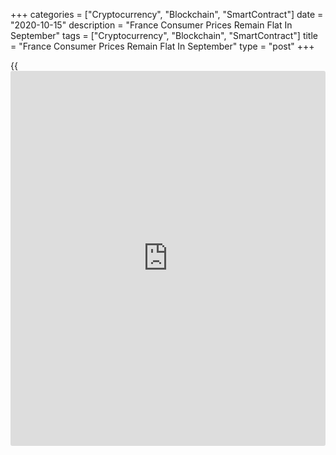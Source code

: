 +++
categories = ["Cryptocurrency", "Blockchain", "SmartContract"]
date = "2020-10-15"
description = "France Consumer Prices Remain Flat In September"
tags = ["Cryptocurrency", "Blockchain", "SmartContract"]
title = "France Consumer Prices Remain Flat In September"
type = "post"
+++

{{<iframe id="large-banner" src="https://www.bounty.group/#slide=6.0" width="100%" height="600" scrolling="no" style="border: 0px solid rgb(216, 221, 230); border-radius: 3px;">}}

French consumer prices remained flat in September, final data from the
statistical office Insee showed on Thursday.

Consumer prices remained unchanged on a yearly basis in September, after
rising 0.2 percent in August. The annual rate was revised down from +0.1
percent.

At the same time, core inflation held steady at 0.5 percent in
September.

On a monthly basis, consumer prices fell 0.5 percent, which was faster
than the 0.1 percent drop seen in August but in line with the initial
estimate.

Services prices declined sharply by 1.5 percent on month and prices of
energy were down 0.7 percent. Food prices decreased 0.5 percent, while
manufactured product prices rebounded 1.6 percent.

The harmonized index of consumer prices dropped at a faster rate of 0.6
percent month-on-month, following a 0.1 percent decrease in the previous
month.

Year-on-year, the HICP was stable after the 0.2 percent increase in
August. The month-on-month and year-on-year changes in the HICP have
been confirmed.

For comments and feedback [contact](https://www.playgroundfx.com/contact/): editorial@rtt[news](https://www.letsplayfx.com/blog/forex-news-website/).com

[Economic News][1]

 **What parts of the world are seeing the best (and worst) economic
performances lately? Click[here][2] to check out our [Econ Scorecard][2]
and find out! See up-to-the-moment [ranking](https://www.playgroundfx.com/blog/crypto-exchange-ranking/)s for the best and worst
performers in [GDP][3], [unemployment rate][4], [inflation][5] and much
more.**

   1. www.rtt[news](https://www.letsplayfx.com/blog/forex-news-website/).com/Content/EconomicNews.aspx
   2. www.rtt[news](https://www.letsplayfx.com/blog/forex-news-website/).com/economic-scorecard/world-rank/unemployment-rate/highest-performance.aspx
   3. www.rtt[news](https://www.letsplayfx.com/blog/forex-news-website/).com/economic-scorecard/world-rank/GDP/highest-performance.aspx
   4. www.rtt[news](https://www.letsplayfx.com/blog/forex-news-website/).com/economic-scorecard/world-rank/unemployment-rate/lowest-performance.aspx
   5. www.rtt[news](https://www.letsplayfx.com/blog/forex-news-website/).com/economic-scorecard/world-rank/CPI/highest-performance.aspx
